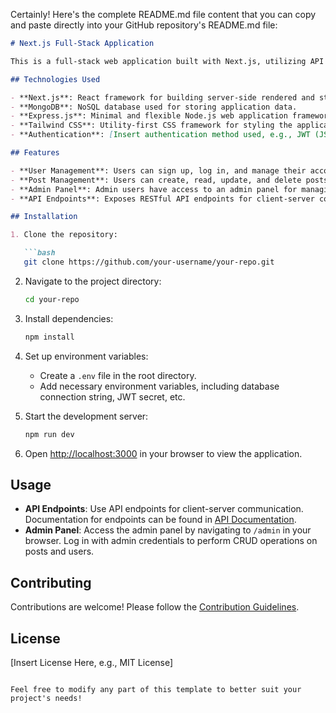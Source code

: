 Certainly! Here's the complete README.md file content that you can copy and paste directly into your GitHub repository's README.md file:

```markdown
# Next.js Full-Stack Application

This is a full-stack web application built with Next.js, utilizing API endpoints, MongoDB for data storage, and featuring user and post models. The application includes an admin page for performing CRUD (Create, Read, Update, Delete) operations on posts and users.

## Technologies Used

- **Next.js**: React framework for building server-side rendered and statically generated web applications.
- **MongoDB**: NoSQL database used for storing application data.
- **Express.js**: Minimal and flexible Node.js web application framework used for handling API requests.
- **Tailwind CSS**: Utility-first CSS framework for styling the application.
- **Authentication**: [Insert authentication method used, e.g., JWT (JSON Web Tokens)].

## Features

- **User Management**: Users can sign up, log in, and manage their accounts.
- **Post Management**: Users can create, read, update, and delete posts.
- **Admin Panel**: Admin users have access to an admin panel for managing posts and users.
- **API Endpoints**: Exposes RESTful API endpoints for client-server communication.

## Installation

1. Clone the repository:

   ```bash
   git clone https://github.com/your-username/your-repo.git
   ```

2. Navigate to the project directory:

   ```bash
   cd your-repo
   ```

3. Install dependencies:

   ```bash
   npm install
   ```

4. Set up environment variables:

   - Create a `.env` file in the root directory.
   - Add necessary environment variables, including database connection string, JWT secret, etc.

5. Start the development server:

   ```bash
   npm run dev
   ```

6. Open [http://localhost:3000](http://localhost:3000) in your browser to view the application.

## Usage

- **API Endpoints**: Use API endpoints for client-server communication. Documentation for endpoints can be found in [API Documentation](/docs/api.md).
- **Admin Panel**: Access the admin panel by navigating to `/admin` in your browser. Log in with admin credentials to perform CRUD operations on posts and users.

## Contributing

Contributions are welcome! Please follow the [Contribution Guidelines](CONTRIBUTING.md).

## License

[Insert License Here, e.g., MIT License]
```

Feel free to modify any part of this template to better suit your project's needs!
